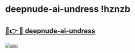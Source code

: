 # deepnude-ai-undress !hznzb

# <h2><a href="https://yz3ock.esa.edu.pl?title=deepnude-ai-undress&ref=hznzb">🔗👉 🔴 deepnude-ai-undress</a></h2>

[![acn](https://github.com/user-attachments/assets/0f9c940e-d8b0-45ae-aac7-cd30a18b3e1c)](https://yz3ock.esa.edu.pl?title=deepnude-ai-undress&ref=hznzb)

